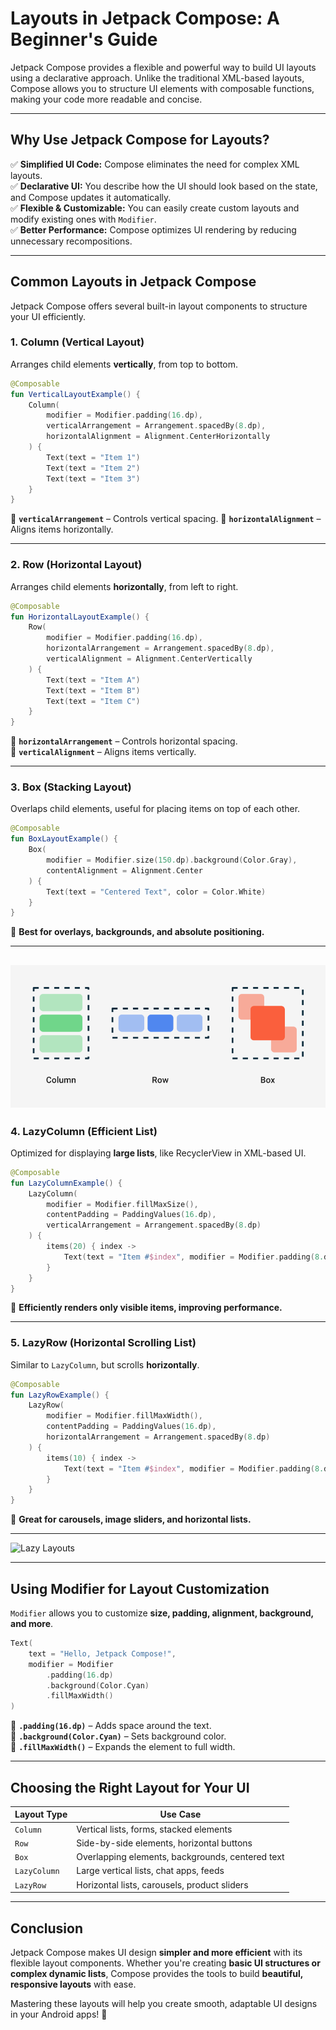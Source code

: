 # **Layouts in Jetpack Compose: A Beginner's Guide**

Jetpack Compose provides a flexible and powerful way to build UI layouts using a declarative approach. Unlike the traditional XML-based layouts, Compose allows you to structure UI elements with composable functions, making your code more readable and concise.

---

## **Why Use Jetpack Compose for Layouts?**

✅ **Simplified UI Code:** Compose eliminates the need for complex XML layouts.  
✅ **Declarative UI:** You describe how the UI should look based on the state, and Compose updates it automatically.  
✅ **Flexible & Customizable:** You can easily create custom layouts and modify existing ones with `Modifier`.  
✅ **Better Performance:** Compose optimizes UI rendering by reducing unnecessary recompositions.  

---

## **Common Layouts in Jetpack Compose**

Jetpack Compose offers several built-in layout components to structure your UI efficiently.

### **1. Column (Vertical Layout)**
Arranges child elements **vertically**, from top to bottom.

```kotlin
@Composable
fun VerticalLayoutExample() {
    Column(
        modifier = Modifier.padding(16.dp),
        verticalArrangement = Arrangement.spacedBy(8.dp),
        horizontalAlignment = Alignment.CenterHorizontally
    ) {
        Text(text = "Item 1")
        Text(text = "Item 2")
        Text(text = "Item 3")
    }
}
```

🔹 **`verticalArrangement`** – Controls vertical spacing.
🔹 **`horizontalAlignment`** – Aligns items horizontally.

---

### **2. Row (Horizontal Layout)**
Arranges child elements **horizontally**, from left to right.

```kotlin
@Composable
fun HorizontalLayoutExample() {
    Row(
        modifier = Modifier.padding(16.dp),
        horizontalArrangement = Arrangement.spacedBy(8.dp),
        verticalAlignment = Alignment.CenterVertically
    ) {
        Text(text = "Item A")
        Text(text = "Item B")
        Text(text = "Item C")
    }
}
```

🔹 **`horizontalArrangement`** – Controls horizontal spacing.  
🔹 **`verticalAlignment`** – Aligns items vertically.  

---

### **3. Box (Stacking Layout)**
Overlaps child elements, useful for placing items on top of each other.

```kotlin
@Composable
fun BoxLayoutExample() {
    Box(
        modifier = Modifier.size(150.dp).background(Color.Gray),
        contentAlignment = Alignment.Center
    ) {
        Text(text = "Centered Text", color = Color.White)
    }
}
```

🔹 **Best for overlays, backgrounds, and absolute positioning.**

---
![Basic Layout](https://raw.githubusercontent.com/CodeInKotLang/AndroidBlogs-Server/refs/heads/main/images/layout.png)
---

### **4. LazyColumn (Efficient List)**
Optimized for displaying **large lists**, like RecyclerView in XML-based UI.

```kotlin
@Composable
fun LazyColumnExample() {
    LazyColumn(
        modifier = Modifier.fillMaxSize(),
        contentPadding = PaddingValues(16.dp),
        verticalArrangement = Arrangement.spacedBy(8.dp)
    ) {
        items(20) { index ->
            Text(text = "Item #$index", modifier = Modifier.padding(8.dp))
        }
    }
}
```

🔹 **Efficiently renders only visible items, improving performance.**

---

### **5. LazyRow (Horizontal Scrolling List)**
Similar to `LazyColumn`, but scrolls **horizontally**.

```kotlin
@Composable
fun LazyRowExample() {
    LazyRow(
        modifier = Modifier.fillMaxWidth(),
        contentPadding = PaddingValues(16.dp),
        horizontalArrangement = Arrangement.spacedBy(8.dp)
    ) {
        items(10) { index ->
            Text(text = "Item #$index", modifier = Modifier.padding(8.dp))
        }
    }
}
```

🔹 **Great for carousels, image sliders, and horizontal lists.**

---

![Lazy Layouts](https://miro.medium.com/v2/resize:fit:720/format:webp/1*WRUERIR_7YnQ3zInSVXEQA.jpeg)

---

## **Using Modifier for Layout Customization**

`Modifier` allows you to customize **size, padding, alignment, background, and more**.

```kotlin
Text(
    text = "Hello, Jetpack Compose!",
    modifier = Modifier
        .padding(16.dp)
        .background(Color.Cyan)
        .fillMaxWidth()
)
```

🔹 **`.padding(16.dp)`** – Adds space around the text.  
🔹 **`.background(Color.Cyan)`** – Sets background color.  
🔹 **`.fillMaxWidth()`** – Expands the element to full width.  

---

## **Choosing the Right Layout for Your UI**

| Layout Type | Use Case |
|------------|----------|
| `Column` | Vertical lists, forms, stacked elements |
| `Row` | Side-by-side elements, horizontal buttons |
| `Box` | Overlapping elements, backgrounds, centered text |
| `LazyColumn` | Large vertical lists, chat apps, feeds |
| `LazyRow` | Horizontal lists, carousels, product sliders |

---

## **Conclusion**

Jetpack Compose makes UI design **simpler and more efficient** with its flexible layout components. Whether you're creating **basic UI structures or complex dynamic lists**, Compose provides the tools to build **beautiful, responsive layouts** with ease.

Mastering these layouts will help you create smooth, adaptable UI designs in your Android apps! 🚀
